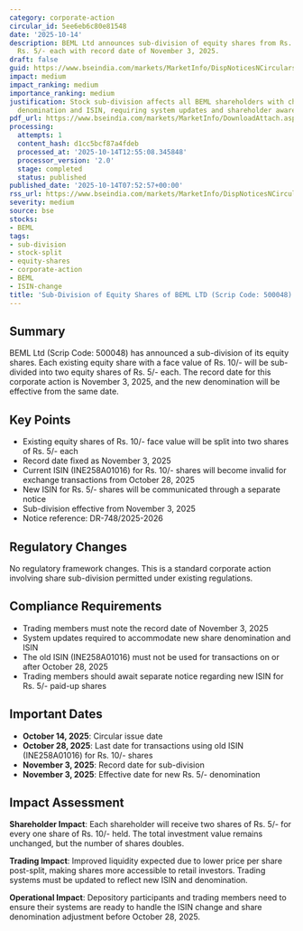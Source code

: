 ```yaml
---
category: corporate-action
circular_id: 5ee6eb6c80e81548
date: '2025-10-14'
description: BEML Ltd announces sub-division of equity shares from Rs. 10/- each to
  Rs. 5/- each with record date of November 3, 2025.
draft: false
guid: https://www.bseindia.com/markets/MarketInfo/DispNoticesNCirculars.aspx?Noticeid={58FF38C8-DCD5-4CE4-A7BD-B07FD4E898E4}&noticeno=20251014-5&dt=10/14/2025&icount=5&totcount=34&flag=0
impact: medium
impact_ranking: medium
importance_ranking: medium
justification: Stock sub-division affects all BEML shareholders with changes to share
  denomination and ISIN, requiring system updates and shareholder awareness.
pdf_url: https://www.bseindia.com/markets/MarketInfo/DownloadAttach.aspx?id=20251014-5&attachedId=
processing:
  attempts: 1
  content_hash: d1cc5bcf87a4fdeb
  processed_at: '2025-10-14T12:55:08.345848'
  processor_version: '2.0'
  stage: completed
  status: published
published_date: '2025-10-14T07:52:57+00:00'
rss_url: https://www.bseindia.com/markets/MarketInfo/DispNoticesNCirculars.aspx?Noticeid={58FF38C8-DCD5-4CE4-A7BD-B07FD4E898E4}&noticeno=20251014-5&dt=10/14/2025&icount=5&totcount=34&flag=0
severity: medium
source: bse
stocks:
- BEML
tags:
- sub-division
- stock-split
- equity-shares
- corporate-action
- BEML
- ISIN-change
title: 'Sub-Division of Equity Shares of BEML LTD (Scrip Code: 500048)'
---
```


## Summary

BEML Ltd (Scrip Code: 500048) has announced a sub-division of its equity shares. Each existing equity share with a face value of Rs. 10/- will be sub-divided into two equity shares of Rs. 5/- each. The record date for this corporate action is November 3, 2025, and the new denomination will be effective from the same date.

## Key Points

- Existing equity shares of Rs. 10/- face value will be split into two shares of Rs. 5/- each
- Record date fixed as November 3, 2025
- Current ISIN (INE258A01016) for Rs. 10/- shares will become invalid for exchange transactions from October 28, 2025
- New ISIN for Rs. 5/- shares will be communicated through a separate notice
- Sub-division effective from November 3, 2025
- Notice reference: DR-748/2025-2026

## Regulatory Changes

No regulatory framework changes. This is a standard corporate action involving share sub-division permitted under existing regulations.

## Compliance Requirements

- Trading members must note the record date of November 3, 2025
- System updates required to accommodate new share denomination and ISIN
- The old ISIN (INE258A01016) must not be used for transactions on or after October 28, 2025
- Trading members should await separate notice regarding new ISIN for Rs. 5/- paid-up shares

## Important Dates

- **October 14, 2025**: Circular issue date
- **October 28, 2025**: Last date for transactions using old ISIN (INE258A01016) for Rs. 10/- shares
- **November 3, 2025**: Record date for sub-division
- **November 3, 2025**: Effective date for new Rs. 5/- denomination

## Impact Assessment

**Shareholder Impact**: Each shareholder will receive two shares of Rs. 5/- for every one share of Rs. 10/- held. The total investment value remains unchanged, but the number of shares doubles.

**Trading Impact**: Improved liquidity expected due to lower price per share post-split, making shares more accessible to retail investors. Trading systems must be updated to reflect new ISIN and denomination.

**Operational Impact**: Depository participants and trading members need to ensure their systems are ready to handle the ISIN change and share denomination adjustment before October 28, 2025.